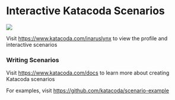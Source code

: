 # Interactive Katacoda Scenarios

[![](http://shields.katacoda.com/katacoda/inaruslynx/count.svg)](https://www.katacoda.com/inaruslynx "Get your profile on Katacoda.com")

Visit https://www.katacoda.com/inaruslynx to view the profile and interactive scenarios

### Writing Scenarios
Visit https://www.katacoda.com/docs to learn more about creating Katacoda scenarios

For examples, visit https://github.com/katacoda/scenario-example
